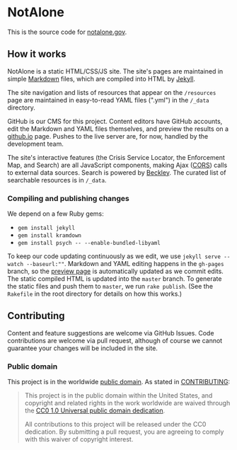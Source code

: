# NotAlone
This is the source code for [notalone.gov](https://notalone.gov).

## How it works
NotAlone is a static HTML/CSS/JS site. The site's pages are maintained in simple [Markdown](https://help.github.com/articles/markdown-basics) files, which are compiled into HTML by [Jekyll](http://jekyllrb.com/).

The site navigation and lists of resources that appear on the `/resources` page are maintained in easy-to-read YAML files (".yml") in the `/_data` directory.

GitHub is our CMS for this project. Content editors have GitHub accounts, edit the Markdown and YAML files themselves, and preview the results on a [github.io](https://github.io) page. Pushes to the live server are, for now, handled by the development team.

The site's interactive features (the Crisis Service Locator, the Enforcement Map, and Search) are all JavaScript components, making Ajax ([CORS](http://en.wikipedia.org/wiki/Cross-origin_resource_sharing)) calls to external data sources. Search is powered by [Beckley](https://github.com/18f/beckley). The curated list of searchable resources is in `/_data`.

### Compiling and publishing changes
We depend on a few Ruby gems:

* `gem install jekyll`
* `gem install kramdown`
* `gem install psych -- --enable-bundled-libyaml`

To keep our code updating continuously as we edit, we use `jekyll serve --watch --baseurl:""`. Markdown and YAML editing happens in the `gh-pages` branch, so the [preview page](https://18f.github.io/notalone) is automatically updated as we commit edits. The static compiled HTML is updated into the `master` branch. To generate the static files and push them to `master`, we run `rake publish`. (See the `Rakefile` in the root directory for details on how this works.)


## Contributing

Content and feature suggestions are welcome via GitHub Issues. Code contributions are welcome via pull request, although of course we cannot guarantee your changes will be included in the site.

### Public domain

This project is in the worldwide [public domain](LICENSE.md). As stated in [CONTRIBUTING](CONTRIBUTING.md):

> This project is in the public domain within the United States, and copyright and related rights in the work worldwide are waived through the [CC0 1.0 Universal public domain dedication](https://creativecommons.org/publicdomain/zero/1.0/).
>
> All contributions to this project will be released under the CC0 dedication. By submitting a pull request, you are agreeing to comply with this waiver of copyright interest.
